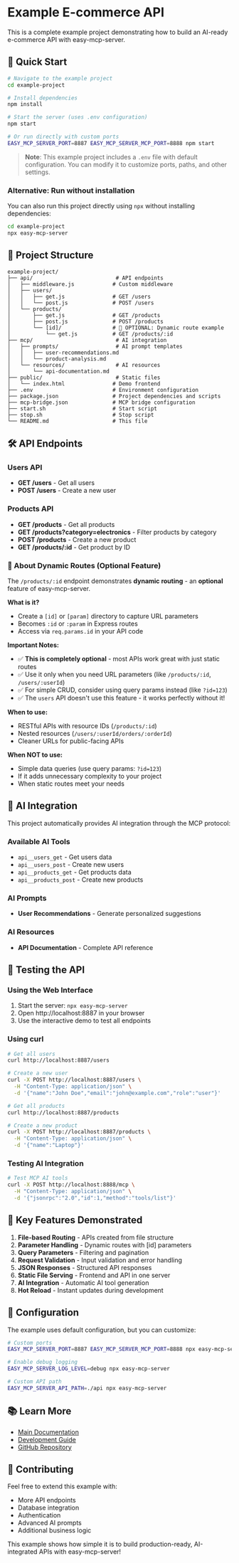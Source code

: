 # Example E-commerce API

This is a complete example project demonstrating how to build an AI-ready e-commerce API with easy-mcp-server.

## 🚀 Quick Start

```bash
# Navigate to the example project
cd example-project

# Install dependencies
npm install

# Start the server (uses .env configuration)
npm start

# Or run directly with custom ports
EASY_MCP_SERVER_PORT=8887 EASY_MCP_SERVER_MCP_PORT=8888 npm start
```

> **Note**: This example project includes a `.env` file with default configuration. You can modify it to customize ports, paths, and other settings.

### Alternative: Run without installation

You can also run this project directly using `npx` without installing dependencies:

```bash
cd example-project
npx easy-mcp-server
```

## 📁 Project Structure

```
example-project/
├── api/                          # API endpoints
│   ├── middleware.js            # Custom middleware
│   ├── users/
│   │   ├── get.js               # GET /users
│   │   └── post.js              # POST /users
│   └── products/
│       ├── get.js               # GET /products
│       ├── post.js              # POST /products
│       └── [id]/                # 📌 OPTIONAL: Dynamic route example
│           └── get.js           # GET /products/:id
├── mcp/                          # AI integration
│   ├── prompts/                  # AI prompt templates
│   │   ├── user-recommendations.md
│   │   └── product-analysis.md
│   └── resources/                # AI resources
│       └── api-documentation.md
├── public/                       # Static files
│   └── index.html               # Demo frontend
├── .env                         # Environment configuration
├── package.json                 # Project dependencies and scripts
├── mcp-bridge.json              # MCP bridge configuration
├── start.sh                     # Start script
├── stop.sh                      # Stop script
└── README.md                    # This file
```

## 🛠 API Endpoints

### Users API
- **GET /users** - Get all users
- **POST /users** - Create a new user

### Products API
- **GET /products** - Get all products
- **GET /products?category=electronics** - Filter products by category
- **POST /products** - Create a new product
- **GET /products/:id** - Get product by ID

### 📌 About Dynamic Routes (Optional Feature)

The `/products/:id` endpoint demonstrates **dynamic routing** - an **optional** feature of easy-mcp-server. 

**What is it?**
- Create a `[id]` or `[param]` directory to capture URL parameters
- Becomes `:id` or `:param` in Express routes
- Access via `req.params.id` in your API code

**Important Notes:**
- ✅ **This is completely optional** - most APIs work great with just static routes
- ✅ Use it only when you need URL parameters (like `/products/:id`, `/users/:userId`)
- ✅ For simple CRUD, consider using query params instead (like `?id=123`)
- ✅ The `users` API doesn't use this feature - it works perfectly without it!

**When to use:**
- RESTful APIs with resource IDs (`/products/:id`)
- Nested resources (`/users/:userId/orders/:orderId`)
- Cleaner URLs for public-facing APIs

**When NOT to use:**
- Simple data queries (use query params: `?id=123`)
- If it adds unnecessary complexity to your project
- When static routes meet your needs

## 🤖 AI Integration

This project automatically provides AI integration through the MCP protocol:

### Available AI Tools
- `api__users_get` - Get users data
- `api__users_post` - Create new users
- `api__products_get` - Get products data
- `api__products_post` - Create new products

### AI Prompts
- **User Recommendations** - Generate personalized suggestions

### AI Resources
- **API Documentation** - Complete API reference

## 🧪 Testing the API

### Using the Web Interface
1. Start the server: `npx easy-mcp-server`
2. Open http://localhost:8887 in your browser
3. Use the interactive demo to test all endpoints

### Using curl
```bash
# Get all users
curl http://localhost:8887/users

# Create a new user
curl -X POST http://localhost:8887/users \
  -H "Content-Type: application/json" \
  -d '{"name":"John Doe","email":"john@example.com","role":"user"}'

# Get all products
curl http://localhost:8887/products

# Create a new product
curl -X POST http://localhost:8887/products \
  -H "Content-Type: application/json" \
  -d '{"name":"Laptop"}'
```

### Testing AI Integration
```bash
# Test MCP AI tools
curl -X POST http://localhost:8888/mcp \
  -H "Content-Type: application/json" \
  -d '{"jsonrpc":"2.0","id":1,"method":"tools/list"}'
```

## 🎯 Key Features Demonstrated

1. **File-based Routing** - APIs created from file structure
2. **Parameter Handling** - Dynamic routes with [id] parameters
3. **Query Parameters** - Filtering and pagination
4. **Request Validation** - Input validation and error handling
5. **JSON Responses** - Structured API responses
6. **Static File Serving** - Frontend and API in one server
7. **AI Integration** - Automatic AI tool generation
8. **Hot Reload** - Instant updates during development

## 🔧 Configuration

The example uses default configuration, but you can customize:

```bash
# Custom ports
EASY_MCP_SERVER_PORT=8887 EASY_MCP_SERVER_MCP_PORT=8888 npx easy-mcp-server

# Enable debug logging
EASY_MCP_SERVER_LOG_LEVEL=debug npx easy-mcp-server

# Custom API path
EASY_MCP_SERVER_API_PATH=./api npx easy-mcp-server
```

## 📚 Learn More

- [Main Documentation](../README.md)
- [Development Guide](../DEVELOPMENT.md)
- [GitHub Repository](https://github.com/easynet-world/7134-easy-mcp-server)

## 🤝 Contributing

Feel free to extend this example with:
- More API endpoints
- Database integration
- Authentication
- Advanced AI prompts
- Additional business logic

This example shows how simple it is to build production-ready, AI-integrated APIs with easy-mcp-server!
